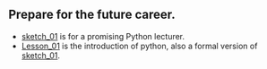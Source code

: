 ##   Prepare for the future career.

*   [sketch_01](https://github.com/jJayyyyyyy/cs/blob/master/lecturer/sketch_01/) is for a promising Python lecturer.
*   [Lesson_01]() is the introduction of python, also a formal version of [sketch_01](https://github.com/jJayyyyyyy/cs/blob/master/lecturer/sketch_01/).
